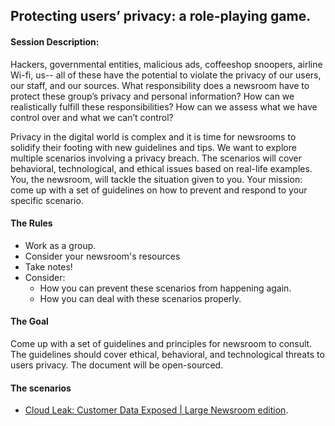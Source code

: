 ## Protecting users’ privacy: a role-playing game.

#### Session Description:
Hackers, governmental entities, malicious ads, coffeeshop snoopers, airline Wi-fi, us-- all of these have the potential to violate the privacy of our users, our staff, and our sources. What responsibility does a newsroom have to protect these group’s privacy and personal information? How can we realistically fulfill these responsibilities? How can we assess what we have control over and what we can’t control?

Privacy in the digital world is complex and it is time for newsrooms to solidify their footing with new guidelines and tips. We want to explore multiple scenarios involving a privacy breach. The scenarios will cover behavioral, technological, and ethical issues based on real-life examples. You, the newsroom, will tackle the situation given to you. Your mission: come up with a set of guidelines on how to prevent and respond to your specific scenario.

#### The Rules
+ Work as a group.
+ Consider your newsroom's resources
+ Take notes!
+ Consider:
  + How you can prevent these scenarios from happening again.
  + How you can deal with these scenarios properly.

#### The Goal
Come up with a set of guidelines and principles for newsroom to consult. The guidelines should cover ethical, behavioral, and technological threats to users privacy. The document will be open-sourced.

#### The scenarios
+ [Cloud Leak: Customer Data Exposed | Large Newsroom edition]('').
